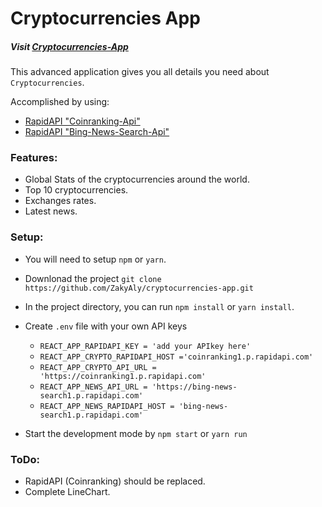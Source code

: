 # Cryptocurrencies App

##### Visit [Cryptocurrencies-App](crypto-crrencies-app.netlify.app)

This advanced application gives you all details you need about `Cryptocurrencies`.

Accomplished by using:

- [RapidAPI "Coinranking-Api"](https://rapidapi.com/Coinranking/api/coinranking1/)
- [RapidAPI "Bing-News-Search-Api"](https://rapidapi.com/Coinranking/api/coinranking1/)

### Features:

- Global Stats of the cryptocurrencies around the world.
- Top 10 cryptocurrencies.
- Exchanges rates.
- Latest news.

### Setup:

- You will need to setup `npm` or `yarn`.
- Downlonad the project `git clone https://github.com/ZakyAly/cryptocurrencies-app.git`
- In the project directory, you can run `npm install` or `yarn install`.
- Create `.env` file with your own API keys

  - `REACT_APP_RAPIDAPI_KEY = 'add your APIkey here'`
  - `REACT_APP_CRYPTO_RAPIDAPI_HOST ='coinranking1.p.rapidapi.com'`
  - `REACT_APP_CRYPTO_API_URL = 'https://coinranking1.p.rapidapi.com'`
  - `REACT_APP_NEWS_API_URL = 'https://bing-news-search1.p.rapidapi.com'`
  - `REACT_APP_NEWS_RAPIDAPI_HOST = 'bing-news-search1.p.rapidapi.com'`

- Start the development mode by `npm start` or `yarn run`

### ToDo:

- RapidAPI (Coinranking) should be replaced.
- Complete LineChart.
